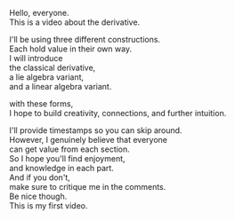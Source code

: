 Hello, everyone. \
This is a video about the derivative. 

I'll be using three different constructions.\
Each hold value in their own way.\
I will introduce\
the classical derivative,\
a lie algebra variant,\
and a linear algebra variant.

with these forms,\
I hope to build creativity, connections, and further intuition.

I'll provide timestamps so you can skip around.\
However, I genuinely believe that everyone\
can get value from each section.\
So I hope you'll find enjoyment,\
and knowledge in each part.\
And if you don't,\
make sure to critique me in the comments.\
Be nice though.\
This is my first video.